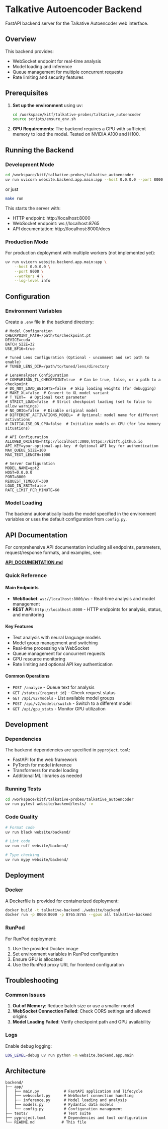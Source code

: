 # Talkative Autoencoder Backend

FastAPI backend server for the Talkative Autoencoder web interface.

## Overview

This backend provides:
- WebSocket endpoint for real-time analysis
- Model loading and inference
- Queue management for multiple concurrent requests
- Rate limiting and security features

## Prerequisites

1. **Set up the environment** using uv:
   ```bash
   cd /workspace/kitf/talkative-probes/talkative_autoencoder
   source scripts/ensure_env.sh
   ```

2. **GPU Requirements**: The backend requires a GPU with sufficient memory to load the model. Tested on NVIDIA A100 and H100.

## Running the Backend

### Development Mode

```bash
cd /workspace/kitf/talkative-probes/talkative_autoencoder
uv run uvicorn website.backend.app.main:app --host 0.0.0.0 --port 8000 --reload
```
or just 
```bash
make run
```

This starts the server with:
- HTTP endpoint: http://localhost:8000
- WebSocket endpoint: ws://localhost:8765
- API documentation: http://localhost:8000/docs

### Production Mode

For production deployment with multiple workers (not implemented yet):

```bash
uv run uvicorn website.backend.app.main:app \
    --host 0.0.0.0 \
    --port 8000 \
    --workers 4 \
    --log-level info
```

## Configuration

### Environment Variables

Create a `.env` file in the backend directory:

```env
# Model Configuration
CHECKPOINT_PATH=/path/to/checkpoint.pt
DEVICE=cuda
BATCH_SIZE=32
USE_BF16=true

# Tuned Lens Configuration (Optional - uncomment and set path to enable)
# TUNED_LENS_DIR=/path/to/tuned/lens/directory

# LensAnalyzer Configuration
# COMPARISON_TL_CHECKPOINT=true  # Can be true, false, or a path to a checkpoint
# DO_NOT_LOAD_WEIGHTS=false  # Skip loading weights (for debugging)
# MAKE_XL=false  # Convert to XL model variant
# T_TEXT=  # Optional text parameter
# STRICT_LOAD=false  # Strict checkpoint loading (set to false to allow warnings)
# NO_ORIG=false  # Disable original model
# DIFFERENT_ACTIVATIONS_MODEL=  # Optional: model name for different activations
# INITIALISE_ON_CPU=false  # Initialize models on CPU (for low memory situations)

# API Configuration
ALLOWED_ORIGINS=http://localhost:3000,https://kitft.github.io
API_KEY=your-optional-api-key  # Optional API key for authentication
MAX_QUEUE_SIZE=100
MAX_TEXT_LENGTH=1000

# Server Configuration
MODEL_NAME=gpt2
HOST=0.0.0.0
PORT=8000
REQUEST_TIMEOUT=300
LOAD_IN_8BIT=false
RATE_LIMIT_PER_MINUTE=60
```

### Model Loading

The backend automatically loads the model specified in the environment variables or uses the default configuration from `config.py`.

## API Documentation

For comprehensive API documentation including all endpoints, parameters, request/response formats, and examples, see:

**[API_DOCUMENTATION.md](./API_DOCUMENTATION.md)**

### Quick Reference

#### Main Endpoints
- **WebSocket**: `ws://localhost:8000/ws` - Real-time analysis and model management
- **REST API**: `http://localhost:8000` - HTTP endpoints for analysis, status, and monitoring

#### Key Features
- Text analysis with neural language models
- Model group management and switching
- Real-time processing via WebSocket
- Queue management for concurrent requests
- GPU resource monitoring
- Rate limiting and optional API key authentication

#### Common Operations
- `POST /analyze` - Queue text for analysis
- `GET /status/{request_id}` - Check request status
- `GET /api/v2/models` - List available model groups
- `POST /api/v2/models/switch` - Switch to a different model
- `GET /api/gpu_stats` - Monitor GPU utilization

## Development

### Dependencies

The backend dependencies are specified in `pyproject.toml`:
- FastAPI for the web framework
- PyTorch for model inference
- Transformers for model loading
- Additional ML libraries as needed

### Running Tests

```bash
cd /workspace/kitf/talkative-probes/talkative_autoencoder
uv run pytest website/backend/tests/ -v
```

### Code Quality

```bash
# Format code
uv run black website/backend/

# Lint code
uv run ruff website/backend/

# Type checking
uv run mypy website/backend/
```

## Deployment

### Docker

A Dockerfile is provided for containerized deployment:

```bash
docker build -t talkative-backend ./website/backend
docker run -p 8000:8000 -p 8765:8765 --gpus all talkative-backend
```

### RunPod

For RunPod deployment:
1. Use the provided Docker image
2. Set environment variables in RunPod configuration
3. Ensure GPU is allocated
4. Use the RunPod proxy URL for frontend configuration

## Troubleshooting

### Common Issues

1. **Out of Memory**: Reduce batch size or use a smaller model
2. **WebSocket Connection Failed**: Check CORS settings and allowed origins
3. **Model Loading Failed**: Verify checkpoint path and GPU availability

### Logs

Enable debug logging:
```bash
LOG_LEVEL=debug uv run python -m website.backend.app.main
```

## Architecture

```
backend/
├── app/
│   ├── main.py           # FastAPI application and lifecycle
│   ├── websocket.py      # WebSocket connection handling
│   ├── inference.py      # Model loading and analysis
│   ├── models.py         # Pydantic data models
│   └── config.py         # Configuration management
├── tests/                # Test suite
├── pyproject.toml        # Dependencies and tool configuration
└── README.md            # This file
```